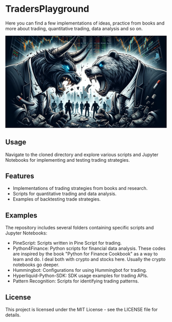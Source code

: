 # TradersPlayground
Here you can find a few implementations of ideas, practice from books and more about trading, quantitative trading, data analysis and so on.

![Image1](_images/bullvsbear.webp)

## Usage
Navigate to the cloned directory and explore various scripts and Jupyter Notebooks for implementing and testing trading strategies.

## Features
- Implementations of trading strategies from books and research.
- Scripts for quantitative trading and data analysis.
- Examples of backtesting trade strategies.

## Examples
The repository includes several folders containing specific scripts and Jupyter Notebooks:
- PineScript: Scripts written in Pine Script for trading.
- Python4Finance: Python scripts for financial data analysis. These codes are inspired by the book "Python for Finance Cookbook" as a way to learn and do. I deal both with crypto and stocks here. Usually the crypto notebooks go deeper.
- Hummingbot: Configurations for using Hummingbot for trading.
- Hyperliquid-Python-SDK: SDK usage examples for trading APIs.
- Pattern Recognition: Scripts for identifying trading patterns.

## License
This project is licensed under the MIT License - see the LICENSE file for details.